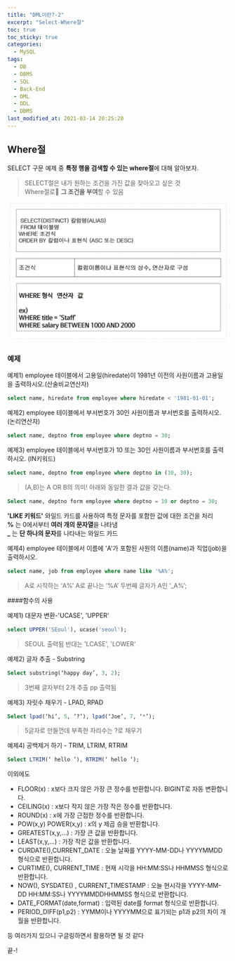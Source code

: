 ```yaml
---
title: "DML이란?-2"
excerpt: "Select-Where절"
toc: true
toc_sticky: true
categories:
  - MySQL
tags:
  - DB
  - DBMS
  - SQL
  - Back-End
  - DML
  - DDL
  - DBMS
last_modified_at: 2021-03-14 20:25:20
---
```


## Where절

SELECT 구문 예제 중 **특정 행을 검색할 수 있는 where절**에 대해 알아보자.

> SELECT절은 내가 원하는 조건을 가진 값을 찾아오고 싶은 것  
> Where절로 **그 조건을 부여**할 수 있음


![sql](/assets/images/SQL/sql9.png)  

### 예제  
예제1) employee 테이블에서 고용일(hiredate)이 1981년 이전의 사원이름과 고용일을 출력하시오.(산술비교연산자)

```sql
select name, hiredate from employee where hiredate < '1981-01-01';
```

예제2) employee 테이블에서 부서번호가 30인 사원이름과 부서번호를 출력하시오.(논리연산자)
```sql
select name, deptno from employee where deptno = 30;
```

예제3) employee 테이블에서 부서번호가 10 또는 30인 사원이름과 부서번호를 출력하시오. (IN키워드)
```sql
select name, deptno from employee where deptno in (10, 30);
```
>(A,B)는 A OR B의 의미!
>아래와 동일한 결과 값을 갖는다.
```sql
Select name, deptno form employee where deptno = 10 or deptno = 30;
```

**'LIKE 키워드'**
와일드 카드를 사용하여 특정 문자를 포함한 값에 대한 조건을 처리  
**%** 는 0에서부터 **여러 개의 문자열**을 나타냄  
**_** 는 **단 하나의 문자**를 나타내는 와일드 카드  

예제4) employee 테이블에서 이름에 'A'가 포함된 사원의 이름(name)과 직업(job)을 출력하시오.
```sql
select name, job from employee where name like '%A%';
```
>A로 시작하는 ‘A%’
>A로 끝나는 ‘%A’
>두번째 글자가 A인 ‘_A%’;

####함수의 사용

예제1) 대문자 변환-'UCASE', 'UPPER'
```sql
select UPPER('SEoul'), ucase('seoul');
```
>SEOUL 출력됨
> 반대는 'LCASE', 'LOWER'

예제2) 글자 추출 - Substring

```sql
Select substring(‘happy day’, 3, 2);
```
>3번째 글자부터 2개 추출
> pp 출력됨

예제3) 자릿수 채우기 - LPAD, RPAD
```sql
Select lpad(‘hi’, 5, ‘?’), lpad(‘Joe’, 7, ‘*’);
```
> 5글자로 만들껀데 부족한 자리수는 ?로 채우기

예제4) 공백제거 하기 - TRIM, LTRIM, RTRIM
```sql
Select LTRIM(‘ hello ’), RTRIM(‘ hello ’);
```

이외에도
- FLOOR(x) : x보다 크지 않은 가장 큰 정수를 반환합니다. BIGINT로 자동 변환합니다.
- CEILING(x) : x보다 작지 않은 가장 작은 정수를 반환합니다.
- ROUND(x) : x에 가장 근접한 정수를 반환합니다.
- POW(x,y) POWER(x,y) : x의 y 제곱 승을 반환합니다.
- GREATEST(x,y,...) : 가장 큰 값을 반환합니다.
- LEAST(x,y,...) : 가장 작은 값을 반환합니다.
- CURDATE(),CURRENT_DATE : 오늘 날짜를 YYYY-MM-DD나 YYYYMMDD 형식으로 반환합니다.
- CURTIME(), CURRENT_TIME : 현재 시각을 HH:MM:SS나 HHMMSS 형식으로 반환합니다.
- NOW(), SYSDATE() , CURRENT_TIMESTAMP : 오늘 현시각을 YYYY-MM-DD HH:MM:SS나 YYYYMMDDHHMMSS 형식으로 반환합니다. 
- DATE_FORMAT(date,format) : 입력된 date를 format 형식으로 반환합니다.
- PERIOD_DIFF(p1,p2) : YYMM이나 YYYYMM으로 표기되는 p1과 p2의 차이 개월을 반환합니다.

등 여러가지 있으니 구글링하면서 활용하면 될 것 같다 

끝-!